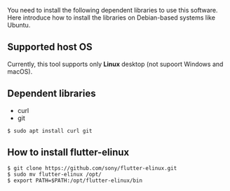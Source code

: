 You need to install the following dependent libraries to use this software. Here introduce how to install the libraries on Debian-based systems like Ubuntu.

## Supported host OS
Currently, this tool supports only **Linux** desktop (not supoort Windows and macOS).

## Dependent libraries
- curl
- git

```Shell
$ sudo apt install curl git
```

## How to install flutter-elinux
```Shell
$ git clone https://github.com/sony/flutter-elinux.git
$ sudo mv flutter-elinux /opt/
$ export PATH=$PATH:/opt/flutter-elinux/bin
```
